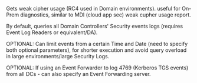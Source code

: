 Gets weak cipher usage (RC4 used in Domain environments). useful for On-Prem diagnostics, similar to MDI (cloud app sec) weak cupher usage report.

By default, queries all Domain Controllers' Security events logs (requires Event Log Readers or equivalent/DA).

OPTIONAL: Can limit events from a certain Time and Date (need to specify both optional parameters), for shorter execution and avoid query overload in large environments/large Security Logs.

OPTIONAL: If using an Event Forwarder to log 4769 (Kerberos TGS events) from all DCs - can also specify an Event Forwarding server.
